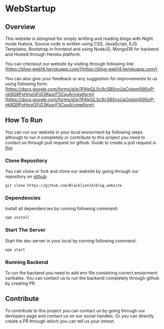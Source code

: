 # WebStartup

## Overview

This website is designed for simply writting and reading blogs with Night mode feature.
Source code is written using CSS, JavaScript, EJS Templates, Bootstrap in frontend and using NodeJS, MongoDB for backend and Hosted through Heroku platform.

You can checkout our website by visiting through following link:
[https://blog-web14.herokuapp.com/](https://blog-web14.herokuapp.com/)

You can also give your feedback or any suggestion for improvements to us using following form:
[https://docs.google.com/forms/d/e/1FAIpQLSc9cSBSnxUaCplpm0I95oP-nk8Q9PxHmzGFiG3KpsrF1iCquA/viewform](https://docs.google.com/forms/d/e/1FAIpQLSc9cSBSnxUaCplpm0I95oP-nk8Q9PxHmzGFiG3KpsrF1iCquA/viewform)

## How To Run 

You can run our website in your local enviorment by following steps although to run it completely or contribute to this project you need to contact us through pull request on github. Guide to create a pull request is [this](https://docs.github.com/en/pull-requests/collaborating-with-pull-requests/proposing-changes-to-your-work-with-pull-requests/creating-a-pull-request)

### Clone Repository

You can clone or fork and clone our website by going through our repository on [github](https://github.com/Blacklion14/blog_website):

``` git clone https://github.com/Blacklion14/blog_website ```

### Dependencies

Install all dependencies by running following command:

``` npm install ```

### Start The Server

Start the dev server in your local by running following command:

``` npm start ```

### Running Backend

To run the backend you need to add env file containing correct enviorment varibales. You can contact us to run the backend completely through github by creating PR.

## Contribute

To contribute to this project you can contact us by going through our devlopers page and contact us on our social handles.
Or you can directly create a PR through which you can tell us your intrest.